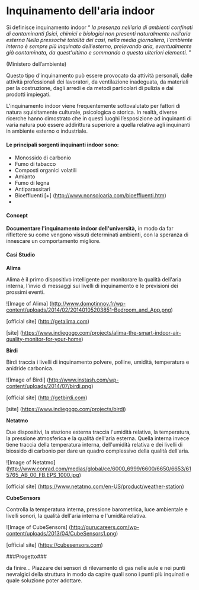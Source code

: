 # Inquinamento dell'aria indoor #

Si definisce inquinamento indoor “ *la presenza nell’aria di ambienti confinati di contaminanti fisici, chimici e biologici
non presenti naturalmente nell’aria esterna Nella pressoché totalità dei casi, nella media giornaliera, l'ambiente interno 
è sempre più inquinato dell'esterno, prelevando aria, eventualmente già contaminata, da quest'ultimo e sommando a questa
ulteriori elementi.* ”

(Ministero dell’ambiente)

Questo tipo d'inquinamento può essere provocato da attività personali, dalle attività professionali dei lavoratori, 
da ventilazione inadeguata, da materiali per la costruzione, dagli arredi e da metodi particolari di pulizia e dai 
prodotti impiegati.

L’inquinamento indoor viene frequentemente sottovalutato per fattori di natura squisitamente culturale, psicologica o storica. 
In realtà, diverse ricerche hanno dimostrato che in questi luoghi l’esposizione ad inquinanti di varia natura può essere 
addirittura superiore a quella relativa agli inquinanti in ambiente esterno o industriale. 

#### Le principali sorgenti inquinanti indoor sono: ####
 * Monossido di carbonio
 * Fumo di tabacco
 * Composti organici volatili
 * Amianto
 * Fumo di legna
 * Antiparassitari
 * Bioeffluenti [+] (http://www.nonsoloaria.com/bioeffluenti.htm)
 * 
 


#### Concept ####
**Documentare l'inquinamento indoor dell'università,** in modo da far riflettere su come vengono 
vissuti determinati ambienti, con la speranza di innescare un comportamento migliore.


#### Casi Studio ####

**Alima** 

Alima è il primo dispositivo intelligente per monitorare la qualità dell'aria interna, l'invio di messaggi sui livelli di inquinamento e le previsioni dei prossimi eventi.

![Image of Alima] 
(http://www.domotinnov.fr/wp-content/uploads/2014/02/20140105203851-Bedroom_and_App.png)

[official site] (http://getalima.com)

[site] (https://www.indiegogo.com/projects/alima-the-smart-indoor-air-quality-monitor-for-your-home)

**Birdi**

Birdi traccia i livelli di inquinamento polvere, polline, umidità, temperatura e anidride carbonica.

![Image of Birdi]
(http://www.instash.com/wp-content/uploads/2014/07/birdi.png)

[official site] (http://getbirdi.com)

[site] (https://www.indiegogo.com/projects/birdi)

**Netatmo**

Due dispositivi, la stazione esterna traccia l'umidità relativa, la temperatura, la pressione atmosferica e la qualità dell'aria esterna. Quella interna invece tiene traccia della temperatura interna, dell'umidità relativa e dei livelli di biossido di carbonio per dare un quadro complessivo della qualità dell'aria. 

![Image of Netatmo]
(http://www.conrad.com/medias/global/ce/6000_6999/6600/6650/6653/615765_AB_00_FB.EPS_1000.jpg)

[official site] (https://www.netatmo.com/en-US/product/weather-station)


**CubeSensors**

Controlla la temperatura interna, pressione barometrica, luce ambientale e livelli sonori, la qualità dell'aria interna e l'umidità relativa.

![Image of CubeSensors]
(http://gurucareers.com/wp-content/uploads/2013/04/CubeSensors1.png)

[official site] (https://cubesensors.com)



###Progetto###

da finire...
Piazzare dei sensori di rilevamento di gas nelle aule e nei punti nevralgici della struttura 
in modo da capire quali sono i punti più inquinati e quale soluzione poter adottare.
 

 
